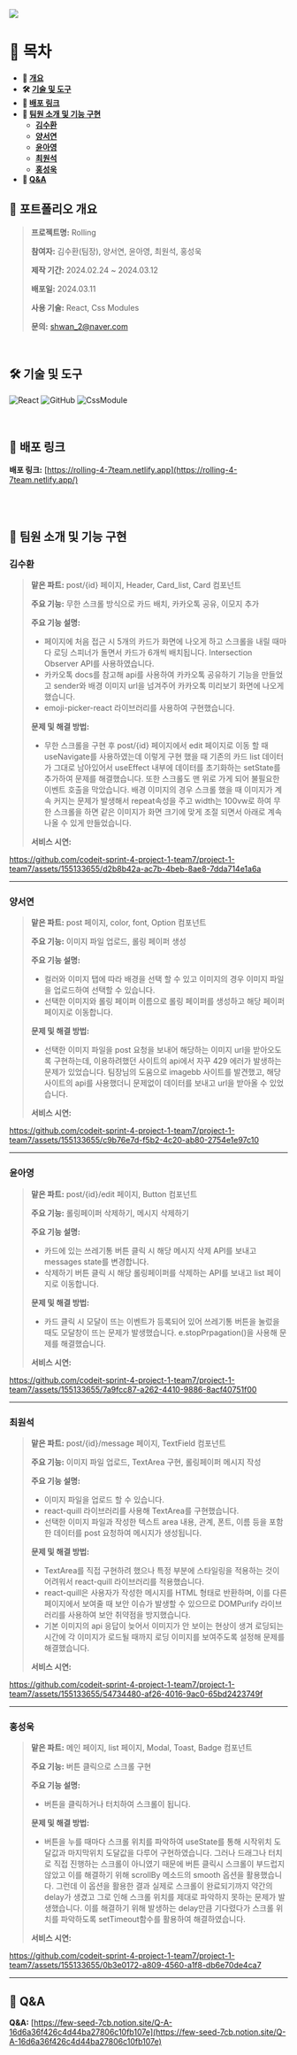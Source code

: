 <img src="https://capsule-render.vercel.app/api?type=waving&color=auto&height=300&section=header&text=Rolling&fontSize=90" />

# 📗 목차 #
<b>

- 📝 [개요](#-포트폴리오-개요)
- 🛠 [기술 및 도구](#-기술-및-도구)
- 🔗 [배포 링크](#-배포-링크)
- 🤝 [팀원 소개 및 기능 구현](#-팀원-소개-및-기능-구현)
  - [김수환](#김수환)
  - [양서연](#양서연)
  - [윤아영](#윤아영)
  - [최원석](#최원석)
  - [홍성욱](#홍성욱)
- 🙋 [Q&A](#-Q&A)

</b>



## **📝 포트폴리오 개요**

> **프로젝트명:** Rolling
>
> **참여자:** 김수환(팀장), 양서연, 윤아영, 최원석, 홍성욱
>
> **제작 기간:** 2024.02.24 ~ 2024.03.12
>
> **배포일:** 2024.03.11
>
> **사용 기술:** React, Css Modules
>
> **문의:** shwan_2@naver.com

<br />

## **🛠 기술 및 도구**

![React](https://img.shields.io/badge/React-53C1DE?style=flat-square&logo=react&logoColor=white) 
![GitHub](https://img.shields.io/badge/Github-%23121011.svg?style=flat-square&logo=github&logoColor=white)
![CssModule](https://img.shields.io/badge/CssModules-0ABF53?style=flat-square&logo=cssmodules&logoColor=white)



<br />

## **🔗 배포 링크**

**배포 링크:** [https://rolling-4-7team.netlify.app](https://rolling-4-7team.netlify.app/)

<br />

<br />

## **🤝 팀원 소개 및 기능 구현**

### **김수환**

> **맡은 파트:** post/{id} 페이지, Header, Card_list, Card 컴포넌트
>
> **주요 기능:** 무한 스크롤 방식으로 카드 배치, 카카오톡 공유, 이모지 추가
>
> **주요 기능 설명:**
> - 페이지에 처음 접근 시 5개의 카드가 화면에 나오게 하고 스크롤을 내릴 때마다 로딩 스피너가 돌면서 카드가 6개씩 배치됩니다. Intersection Observer API를 사용하였습니다.
> - 카카오톡 docs를 참고해 api를 사용하여 카카오톡 공유하기 기능을 만들었고 sender와 배경 이미지 url을 넘겨주어 카카오톡 미리보기 화면에 나오게 했습니다.
> - emoji-picker-react 라이브러리를 사용하여 구현했습니다.
>
> **문제 및 해결 방법:**
> - 무한 스크롤을 구현 후 post/{id} 페이지에서 edit 페이지로 이동 할 때 useNavigate를 사용하였는데 이렇게 구현 했을 때 기존의 카드 list 데이터가 그대로 남아있어서 useEffect 내부에 데이터를 초기화하는 setState를 추가하여 문제를 해결했습니다. 또한 스크롤도 맨 위로 가게 되어 불필요한 이벤트 호출을 막았습니다. 배경 이미지의 경우 스크롤 했을 때 이미지가 계속 커지는 문제가 발생해서 repeat속성을 주고 width는 100vw로 하여 무한 스크롤을 하면 같은 이미지가 화면 크기에 맞게 조절 되면서 아래로 계속 나올 수 있게 만들었습니다.
>   
> **서비스 시연:**
>   

https://github.com/codeit-sprint-4-project-1-team7/project-1-team7/assets/155133655/d2b8b42a-ac7b-4beb-8ae8-7dda714e1a6a
<hr/>

### **양서연**
> **맡은 파트:** post 페이지, color, font, Option 컴포넌트
>
> **주요 기능:** 이미지 파일 업로드, 롤링 페이퍼 생성
>
> **주요 기능 설명:**
> - 컬러와 이미지 탭에 따라 배경을 선택 할 수 있고 이미지의 경우 이미지 파일을 업로드하여 선택할 수 있습니다. 
> - 선택한 이미지와 롤링 페이퍼 이름으로 롤링 페이퍼를 생성하고 해당 페이퍼 페이지로 이동합니다.
>
> **문제 및 해결 방법:**
> - 선택한 이미지 파일을 post 요청을 보내어 해당하는 이미지 url을 받아오도록 구현하는데, 이용하려했던 사이트의 api에서 자꾸 429 에러가 발생하는 문제가 있었습니다. 팀장님의 도움으로 imagebb 사이트를 발견했고, 해당 사이트의 api를 사용했더니 문제없이 데이터를 보내고 url을 받아올 수 있었습니다.
>   
> **서비스 시연:**
>   

https://github.com/codeit-sprint-4-project-1-team7/project-1-team7/assets/155133655/c9b76e7d-f5b2-4c20-ab80-2754e1e97c10

<hr/>

### **윤아영**
> **맡은 파트:** post/{id}/edit 페이지, Button 컴포넌트
>
> **주요 기능:** 롤링페이퍼 삭제하기, 메시지 삭제하기
>
> **주요 기능 설명:**
> - 카드에 있는 쓰레기통 버튼 클릭 시 해당 메시지 삭제 API를 보내고 messages state를 변경합니다.
> - 삭제하기 버튼 클릭 시 해당 롤링페이퍼를 삭제하는 API를 보내고 list 페이지로 이동합니다.
> 
> **문제 및 해결 방법:**
> - 카드 클릭 시 모달이 뜨는 이벤트가 등록되어 있어 쓰레기통 버튼을 눌렀을 때도 모달창이 뜨는 문제가 발생했습니다. e.stopPrpagation()을 사용해 문제를 해결했습니다.
>   
> **서비스 시연:**
>

https://github.com/codeit-sprint-4-project-1-team7/project-1-team7/assets/155133655/7a9fcc87-a262-4410-9886-8acf40751f00


<hr/>

### **최원석**
> **맡은 파트:** post/{id}/message 페이지, TextField 컴포넌트
>
> **주요 기능:** 이미지 파일 업로드, TextArea 구현, 롤링페이퍼 메시지 작성
>
> **주요 기능 설명:**
> - 이미지 파일을 업로드 할 수 있습니다.
> - react-quill 라이브러리를 사용해 TextArea를 구현했습니다.
> - 선택한 이미지 파일과 작성한 텍스트 area 내용, 관계, 폰트, 이름 등을 포함한 데이터를 post 요청하여 메시지가 생성됩니다.
> 
> **문제 및 해결 방법:**
> - TextArea를 직접 구현하려 했으나 특정 부분에 스타일링을 적용하는 것이 어려워서 react-quill 라이브러리를 적용했습니다.
> - react-quill은 사용자가 작성한 메시지를 HTML 형태로 반환하며, 이를 다른 페이지에서 보여줄 때 보안 이슈가 발생할 수 있으므로 DOMPurify 라이브러리를 사용하여 보안 취약점을 방지했습니다.
> - 기본 이미지의 api 응답이 늦어서 이미지가 안 보이는 현상이 생겨 로딩되는 시간에 각 이미지가 로드될 때까지 로딩 이미지를 보여주도록 설정해 문제를 해결했습니다.
>   
> **서비스 시연:**
>

https://github.com/codeit-sprint-4-project-1-team7/project-1-team7/assets/155133655/54734480-af26-4016-9ac0-65bd2423749f

<hr/>

### **홍성욱**
> **맡은 파트:** 메인 페이지, list 페이지, Modal, Toast, Badge 컴포넌트
>
> **주요 기능:** 버튼 클릭으로 스크롤 구현
>
> **주요 기능 설명:**
> - 버튼을 클릭하거나 터치하여 스크롤이 됩니다.
> 
> **문제 및 해결 방법:**
> - 버튼을 누를 때마다 스크롤 위치를 파악하여 useState를 통해 시작위치 도달값과 마지막위치 도달값을 다루어 구현하였습니다. 그러나 드래그나 터치로 직접 진행하는 스크롤이 아니였기 때문에 버튼 클릭시 스크롤이 부드럽지 않았고 이를 해결하기 위해 scrollBy 메소드의 smooth 옵션을 활용했습니다. 그런데 이 옵션을 활용한 결과 실제로 스크롤이 완료되기까지 약간의 delay가 생겼고 그로 인해 스크롤 위치를 제대로 파악하지 못하는 문제가 발생했습니다. 이를 해결하기 위해 발생하는 delay만큼 기다렸다가 스크롤 위치를 파악하도록 setTimeout함수를 활용하여 해결하였습니다.
>   
> **서비스 시연:**
>

https://github.com/codeit-sprint-4-project-1-team7/project-1-team7/assets/155133655/0b3e0172-a809-4560-a1f8-db6e70de4ca7
<hr/>

## **🙋 Q&A** 

**Q&A:** [https://few-seed-7cb.notion.site/Q-A-16d6a36f426c4d44ba27806c10fb107e](https://few-seed-7cb.notion.site/Q-A-16d6a36f426c4d44ba27806c10fb107e)
<br/>
